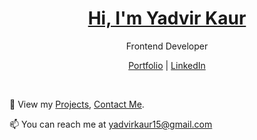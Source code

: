 <p align="center">
  <h1 align="center"><a href="https://yadvirkaur.netlify.app/">Hi, I'm Yadvir Kaur</a></h1>
  <p align="center"> Frontend Developer</p>
</p>

<p align="center">
  <a href="https://yadvirkaur.netlify.app/">Portfolio</a> | 
  <a href="https://www.linkedin.com/in/yadvirkaur/">LinkedIn</a>
</p>

<br />

💫 View my [Projects](https://yadvirkaur.netlify.app/#projects), [Contact Me](https://yadvirkaur.netlify.app/#contact).

📫 You can reach me at yadvirkaur15@gmail.com


<!-- - 🌱 I’m currently learning ...
- 👯 I’m looking to collaborate on ...
- 🤔 I’m looking for help with ...
- 💬 Ask me about ...
- 📫 How to reach me: ...
- 😄 Pronouns: ...
- ⚡ Fun fact: ... -->
